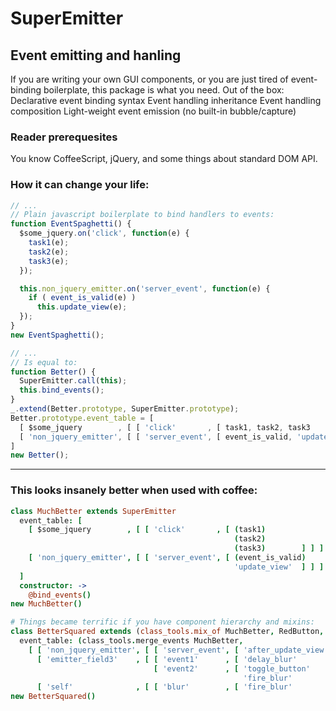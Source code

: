 # SuperEmitter
## Event emitting and hanling
If you are writing your own GUI components, or you are just tired of 
event-binding boilerplate, this package is what you need.
Out of the box:
  Declarative event binding syntax
  Event handling inheritance
  Event handling composition
  Light-weight event emission (no built-in bubble/capture)

### Reader prerequesites
You know CoffeeScript, jQuery, and some things about standard DOM API.

### How it can change your life:
```javascript
// ...
// Plain javascript boilerplate to bind handlers to events:
function EventSpaghetti() {
  $some_jquery.on('click', function(e) {
    task1(e);
    task2(e);
    task3(e);
  });

  this.non_jquery_emitter.on('server_event', function(e) {
    if ( event_is_valid(e) )
      this.update_view(e);
  });
}
new EventSpaghetti();

// ...
// Is equal to:
function Better() {
  SuperEmitter.call(this);
  this.bind_events();
}
_.extend(Better.prototype, SuperEmitter.prototype);
Better.prototype.event_table = [ 
  [ $some_jquery        , [ [ 'click'       , [ task1, task2, task3           ] ] ] ],
  [ 'non_jquery_emitter', [ [ 'server_event', [ event_is_valid, 'update_view' ] ] ] ]
]
new Better();
```
--------------------------------------

### This looks insanely better when used with coffee:
```coffeescript
class MuchBetter extends SuperEmitter
  event_table: [
    [ $some_jquery        , [ [ 'click'       , [ (task1)
                                                  (task2)
                                                  (task3)        ] ] ] ]
    [ 'non_jquery_emitter', [ [ 'server_event', [ (event_is_valid)
                                                  'update_view'  ] ] ] ]
  ]
  constructor: ->
    @bind_events()
new MuchBetter()

# Things became terrific if you have component hierarchy and mixins:
class BetterSquared extends (class_tools.mix_of MuchBetter, RedButton, blur_reactions)
  event_table: (class_tools.merge_events MuchBetter,
    [ [ 'non_jquery_emitter', [ [ 'server_event', [ 'after_update_view' ] ] ] ]
      [ 'emitter_field3'    , [ [ 'event1'      , [ 'delay_blur'        ] ]
                                [ 'event2'      , [ 'toggle_button'
                                                    'fire_blur'         ] ] ] ]
      [ 'self'              , [ [ 'blur'        , [ 'fire_blur'         ] ] ] ] ])
new BetterSquared()
```
